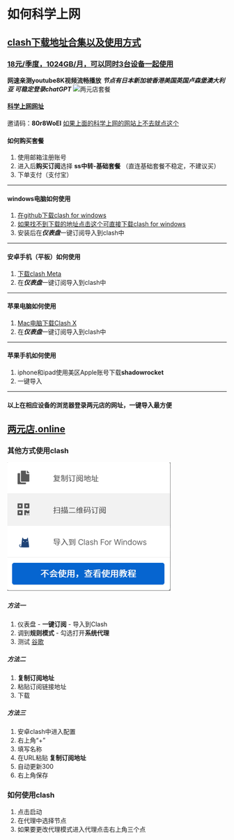 #  如何科学上网
## [clash下载地址合集以及使用方式](https://clashcn.com/clash-for-windows)

### [18元/季度，1024GB/月，可以同时3台设备一起使用](https://xn--5hqx9equq.com/#/register?code=80r8WoEl) 
**网速亲测youtube8K视频流畅播放** 
***节点有日本新加坡香港美国英国卢森堡澳大利亚 可稳定登录chatGPT*** 
![两元店套餐](https://github.com/Wangfugui1799/Tutorial/blob/main/image/2yuandian.png)
#### [科学上网网址](https://xn--5hqx9equq.com/#/register?code=80r8WoEl)  
邀请码：**80r8WoEl** 
[如果上面的科学上网的网站上不去就点这个](https://两元店.online/#/login) 
#### 如何购买套餐
1. 使用邮箱注册账号
2. 进入后**购买订阅**选择 **ss中转-基础套餐** （直连基础套餐不稳定，不建议买）
3. 下单支付（支付宝）
---
#### windows电脑如何使用
1. [在github下载clash for windows](https://github.com/Z-Siqi/Clash-for-Windows_Chinese)
2. [如果找不到下载的地址点击这个可直接下载clash for windows](https://github.com/Z-Siqi/Clash-for-Windows_Chinese/releases/download/CFW-V0.20.39_OPT-1/Clash.for.Windows.Setup.0.20.39_Opt-1.exe)
3. 安装后在***仪表盘***一键订阅导入到clash中

---
#### 安卓手机（平板）如何使用
1. [下载clash Meta](https://github.com/MetaCubeX/ClashMetaForAndroid/releases/download/v2.10.1/cmfa-2.10.1-meta-universal-release.apk)
2. 在***仪表盘***一键订阅导入到clash中
---
#### 苹果电脑如何使用
1. [Mac电脑下载Clash X](https://github.com/netboy1024/ClashX/releases/download/v1.118.0/ClashX.dmg)
2. 在***仪表盘***一键订阅导入到clash中
---
#### 苹果手机如何使用
1. iphone和ipad使用美区Apple账号下载**shadowrocket**
2. 一键导入
---
#### 以上在相应设备的浏览器登录两元店的网址，一键导入最方便 
[两元店.online](https://两元店.online)
---
### 其他方式使用clash
![一键订阅](https://github.com/Wangfugui1799/study_git/blob/main/picture/%E4%B8%80%E9%94%AE%E8%AE%A2%E9%98%85.png)
##### 方法一
1. 仪表盘 - **一键订阅** - 导入到Clash
2. 调到**规则模式** - 勾选打开**系统代理**
3. 测试 [谷歌](https://www.google.com.hk/)
##### 方法二
1. **复制订阅地址**
2. 粘贴订阅链接地址
3. 下载
##### 方法三
1. 安卓clash中进入配置
2. 右上角“+”
3. 填写名称
4. 在URL粘贴 **复制订阅地址** 
4. 自动更新300 
5. 右上角保存

### 如何使用clash
1. 点击启动
2. 在代理中选择节点
3. 如果要更改代理模式进入代理点击右上角三个点


